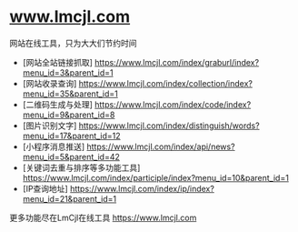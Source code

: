 www.lmcjl.com
============

网站在线工具，只为大大们节约时间

* [网站全站链接抓取] https://www.lmcjl.com/index/graburl/index?menu_id=3&parent_id=1
* [网站收录查询] https://www.lmcjl.com/index/collection/index?menu_id=35&parent_id=1
* [二维码生成与处理] https://www.lmcjl.com/index/code/index?menu_id=9&parent_id=8
* [图片识别文字] https://www.lmcjl.com/index/distinguish/words?menu_id=17&parent_id=12
* [小程序消息推送] https://www.lmcjl.com/index/api/news?menu_id=5&parent_id=42
* [关键词去重与排序等多功能工具] https://www.lmcjl.com/index/participle/index?menu_id=10&parent_id=1
* [IP查询地址] https://www.lmcjl.com/index/ip/index?menu_id=21&parent_id=1

更多功能尽在LmCjl在线工具  https://www.lmcjl.com
